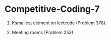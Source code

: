 # Competitive-Coding-7

1. Ksmallest element on leetcode (Problem 378).

2. Meeting rooms (Problem 253)
